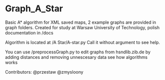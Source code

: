 # Graph_A_Star
Basic A* algorithm for XML saved maps, 2 example graphs are provided in graph folders.
Created for study at Warsaw University of Technology, polish documentation in /docs

Algorithm is located at /A Star/A-star.py
Call it without argument to see help. 

You can use /preprocessGraph.py to edit graphs from hsndlib.zib.de by adding distances and removing unnescesary data see how algorithms works

Contributors:
@przestaw
@zmysloony
